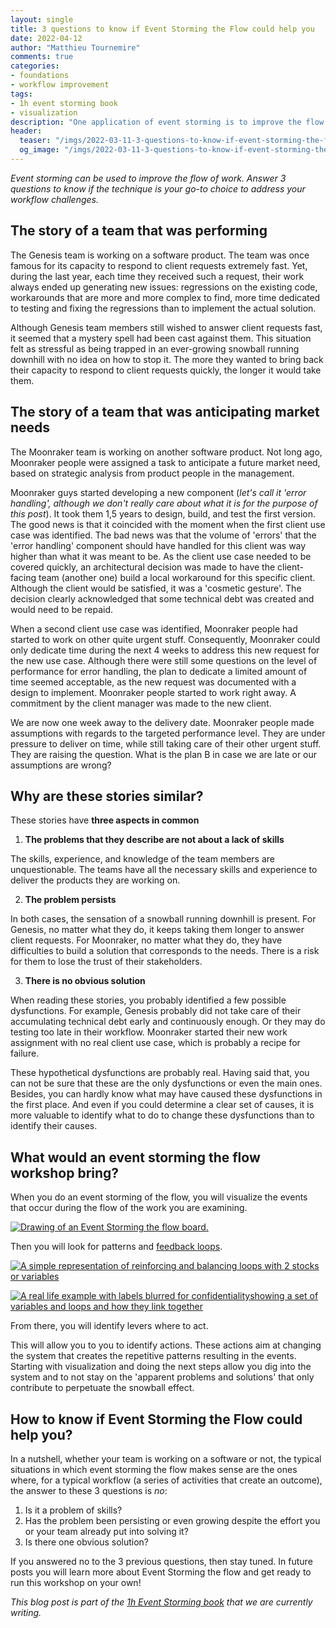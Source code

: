 ```yaml
---
layout: single
title: 3 questions to know if Event Storming the Flow could help you
date: 2022-04-12
author: "Matthieu Tournemire"
comments: true
categories:
- foundations
- workflow improvement
tags:
- 1h event storming book
- visualization
description: "One application of event storming is to improve the flow of work. It is called 'Event Storming the flow' and addresses the kind of problems described in this post. These problems (a) are not related to a lack of skills of people, (b) are persisting over time, and (c) don’t have an obvious solution."
header:
  teaser: "/imgs/2022-03-11-3-questions-to-know-if-event-storming-the-flow-could-help-you/event-storming-the-flow-3-questions-teaser.jpg"
  og_image: "/imgs/2022-03-11-3-questions-to-know-if-event-storming-the-flow-could-help-you/event-storming-the-flow-3-questions-og.jpg"
---
```

_Event storming can be used to improve the flow of work. Answer 3 questions to know if the technique is your go-to choice to address your workflow challenges._

## The story of a team that was performing

The Genesis team is working on a software product. The team was once famous for its capacity to respond to client requests extremely fast. Yet, during the last year, each time they received such a request, their work always ended up generating new issues: regressions on the existing code, workarounds that are more and more complex to find, more time dedicated to testing and fixing the regressions than to implement the actual solution.

Although Genesis team members still wished to answer client requests fast, it seemed that a mystery spell had been cast against them. This situation felt as stressful as being trapped in an ever-growing snowball running downhill with no idea on how to stop it. The more they wanted to bring back their capacity to respond to client requests quickly, the longer it would take them.

## The story of a team that was anticipating market needs

The Moonraker team is working on another software product. Not long ago, Moonraker people were assigned a task to anticipate a future market need, based on strategic analysis from product people in the management.

Moonraker guys started developing a new component (_let's call it 'error handling', although we don't really care about what it is for the purpose of this post_). It took them 1,5 years to design, build, and test the first version. The good news is that it coincided with the moment when the first client use case was identified. The bad news was that the volume of 'errors' that the 'error handling' component should have handled for this client was way higher than what it was meant to be. As the client use case needed to be covered quickly, an architectural decision was made to have the client-facing team (another one) build a local workaround for this specific client. Although the client would be satisfied, it was a 'cosmetic gesture'. The decision clearly acknowledged that some technical debt was created and would need to be repaid.

When a second client use case was identified, Moonraker people had started to work on other quite urgent stuff. Consequently, Moonraker could only dedicate time during the next 4 weeks to address this new request for the new use case. Although there were still some questions on the level of performance for error handling, the plan to dedicate a limited amount of time seemed acceptable, as the new request was documented with a design to implement. Moonraker people started to work right away. A commitment by the client manager was made to the new client.

We are now one week away to the delivery date. Moonraker people made assumptions with regards to the targeted performance level. They are under pressure to deliver on time, while still taking care of their other urgent stuff. They are raising the question. What is the plan B in case we are late or our assumptions are wrong?

## Why are these stories similar?

These stories have **three aspects in common**

1. **The problems that they describe are not about a lack of skills**

The skills, experience, and knowledge of the team members are unquestionable. The teams have all the necessary skills and experience to deliver the products they are working on.

2. **The problem persists**

In both cases, the sensation of a snowball running downhill is present. For Genesis, no matter what they do, it keeps taking them longer to answer client requests. For Moonraker, no matter what they do, they have difficulties to build a solution that corresponds to the needs. There is a risk for them to lose the trust of their stakeholders.

3. **There is no obvious solution**

When reading these stories, you probably identified a few possible dysfunctions. For example, Genesis probably did not take care of their accumulating technical debt early and continuously enough. Or they may do testing too late in their workflow. Moonraker started their new work assignment with no real client use case, which is probably a recipe for failure.

These hypothetical dysfunctions are probably real. Having said that, you can not be sure that these are the only dysfunctions or even the main ones. Besides, you can hardly know what may have caused these dysfunctions in the first place. And even if you could determine a clear set of causes, it is more valuable to identify what to do to change these dysfunctions than to identify their causes.

## What would an event storming the flow workshop bring?

When you do an event storming of the flow, you will visualize the events that occur during the flow of the work you are examining.

[![Drawing of an Event Storming the flow board.]({{site.url}}{{site.baseurl}}/imgs/2022-03-11-3-questions-to-know-if-event-storming-the-flow-could-help-you/EventStormingFlow_Example.png)]({{site.url}}{{site.baseurl}}/imgs/2022-03-11-3-questions-to-know-if-event-storming-the-flow-could-help-you/EventStormingFlow_Example.png)

Then you will look for patterns and  [feedback loops](https://less.works/less/principles/systems-thinking).

[![A simple representation of reinforcing and balancing loops with 2 stocks or variables]({{site.url}}{{site.baseurl}}/imgs/2022-03-11-3-questions-to-know-if-event-storming-the-flow-could-help-you/Loop_Example.png)]({{site.url}}{{site.baseurl}}/imgs/2022-03-11-3-questions-to-know-if-event-storming-the-flow-could-help-you/Loop_Example.png)


[![A real life example with labels blurred for confidentialityshowing a set of variables and loops and how they link together]({{site.url}}{{site.baseurl}}/imgs/2022-03-11-3-questions-to-know-if-event-storming-the-flow-could-help-you/EventStormingFlow_Example.png)]({{site.url}}{{site.baseurl}}/imgs/2022-03-11-3-questions-to-know-if-event-storming-the-flow-could-help-you/FeedbackLoops_Example.png)

From there, you will identify levers where to act.

This will allow you to you to identify actions. These actions aim at changing the system that creates the repetitive patterns resulting in the events. Starting with visualization and doing the next steps allow you dig into the system and to not stay on the 'apparent problems and solutions' that only contribute to perpetuate the snowball effect.

## How to know if Event Storming the Flow could help you?

In a nutshell, whether your team is working on a software or not, the typical situations in which event storming the flow makes sense are the ones where, for a typical workflow (a series of activities that create an outcome), the answer to these 3 questions is _no_:

1. Is it a problem of skills?
2. Has the problem been persisting or even growing despite the effort you or your team already put into solving it?
3. Is there one obvious solution?

If you answered no to the 3 previous questions, then stay tuned. In future posts you will learn more about Event Storming the flow and get ready to run this workshop on your own!


_This blog post is part of the [1h Event Storming book]({{site.url}}{{site.baseurl}}/1h-event-storming-book/) that we are currently writing._
